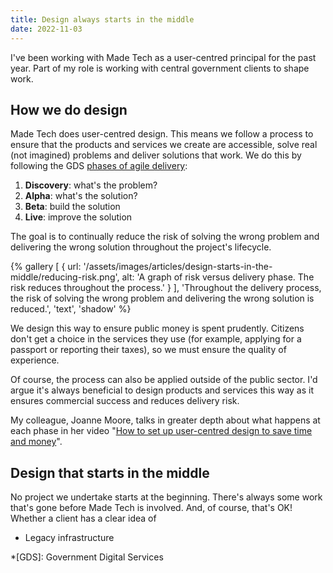 ```yaml
---
title: Design always starts in the middle
date: 2022-11-03
---
```

I've been working with Made Tech as a user-centred principal for the past year. Part of my role is working with central government clients to shape work. 

## How we do design
Made Tech does user-centred design. This means we follow a process to ensure that the products and services we create are accessible, solve real (not imagined) problems and deliver solutions that work. We do this by following the GDS [phases of agile delivery](https://www.gov.uk/service-manual/agile-delivery):

1. **Discovery**: what's the problem?
2. **Alpha**: what's the solution?
3. **Beta**: build the solution
4. **Live**: improve the solution

The goal is to continually reduce the risk of solving the wrong problem and delivering the wrong solution throughout the project's lifecycle.

{% gallery [
  {
    url: '/assets/images/articles/design-starts-in-the-middle/reducing-risk.png',
    alt: 'A graph of risk versus delivery phase. The risk reduces throughout the process.'
  }
],
'Throughout the delivery process, the risk of solving the wrong problem and delivering the wrong solution is reduced.',
'text',
'shadow' %}

We design this way to ensure public money is spent prudently. Citizens don't get a choice in the services they use (for example, applying for a passport or reporting their taxes), so we must ensure the quality of experience.

Of course, the process can also be applied outside of the public sector. I'd argue it's always beneficial to design products and services this way as it ensures commercial success and reduces delivery risk.

My colleague, Joanne Moore, talks in greater depth about what happens at each phase in her video "[How to set up user-centred design to save time and money](https://www.youtube.com/watch?v=JQouDEL7ubA)".

## Design that starts in the middle
No project we undertake starts at the beginning. There's always some work that's gone before Made Tech is involved. And, of course, that's OK! Whether a client has a clear idea of 

* Legacy infrastructure 

*[GDS]: Government Digital Services



